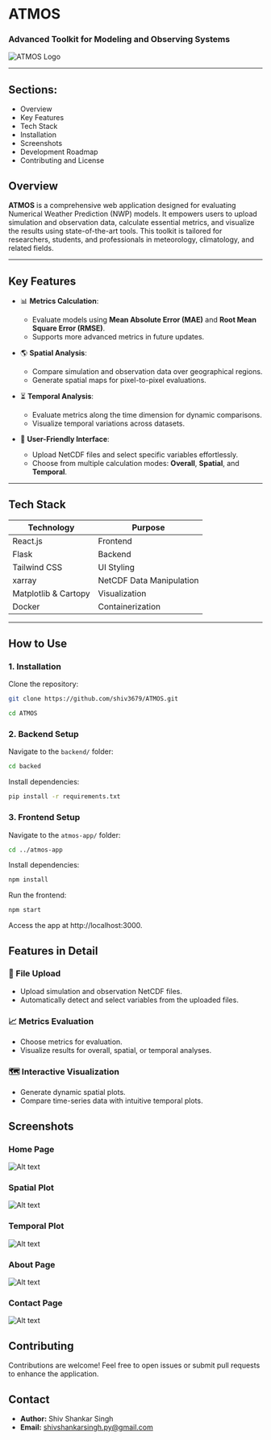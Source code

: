 # ATMOS
### **Advanced Toolkit for Modeling and Observing Systems**

![ATMOS Logo](atmos-app/public/A.T.M.O.S.gif)

---

## **Sections:**
   - Overview
   - Key Features
   - Tech Stack
   - Installation
   - Screenshots
   - Development Roadmap
   - Contributing and License



## **Overview**
**ATMOS** is a comprehensive web application designed for evaluating Numerical Weather Prediction (NWP) models. It empowers users to upload simulation and observation data, calculate essential metrics, and visualize the results using state-of-the-art tools. This toolkit is tailored for researchers, students, and professionals in meteorology, climatology, and related fields.

---

## **Key Features**
- 📊 **Metrics Calculation**:
  - Evaluate models using **Mean Absolute Error (MAE)** and **Root Mean Square Error (RMSE)**.
  - Supports more advanced metrics in future updates.
  
- 🌎 **Spatial Analysis**:
  - Compare simulation and observation data over geographical regions.
  - Generate spatial maps for pixel-to-pixel evaluations.

- ⏳ **Temporal Analysis**:
  - Evaluate metrics along the time dimension for dynamic comparisons.
  - Visualize temporal variations across datasets.

- 🔄 **User-Friendly Interface**:
  - Upload NetCDF files and select specific variables effortlessly.
  - Choose from multiple calculation modes: **Overall**, **Spatial**, and **Temporal**.

---

## **Tech Stack**
| **Technology**     | **Purpose**                     |
|---------------------|---------------------------------|
| React.js            | Frontend                       |
| Flask               | Backend                        |
| Tailwind CSS        | UI Styling                     |
| xarray              | NetCDF Data Manipulation       |
| Matplotlib & Cartopy| Visualization                  |
| Docker              | Containerization               |

---

## **How to Use**

### **1. Installation**
Clone the repository:
```bash
git clone https://github.com/shiv3679/ATMOS.git

cd ATMOS
```

### **2. Backend Setup**
 
Navigate to the `backend/` folder:
```bash
cd backed
```
Install dependencies:

```bash
pip install -r requirements.txt
```
### **3. Frontend Setup**

Navigate to the `atmos-app/` folder:

```bash
cd ../atmos-app
```

Install dependencies:

```bash
npm install
```

Run the frontend:

```bash
npm start
```

Access the app at http://localhost:3000.

## Features in Detail
### 📂 File Upload
 - Upload simulation and observation NetCDF files.
 - Automatically detect and select variables from the uploaded files.
### 📈 Metrics Evaluation
 - Choose metrics for evaluation.
 - Visualize results for overall, spatial, or temporal analyses.
### 🗺️ Interactive Visualization
 - Generate dynamic spatial plots.
 - Compare time-series data with intuitive temporal plots.

 ## Screenshots

 ### Home Page

 ![Alt text](image.png)

 ### Spatial Plot
 ![Alt text](image-1.png)

 ### Temporal Plot
![Alt text](image-4.png)

 ### About Page

 ![Alt text](image-2.png)

 ### Contact Page

 ![Alt text](image-3.png)

## Contributing
Contributions are welcome! Feel free to open issues or submit pull requests to enhance the application.

## Contact
- **Author:** Shiv Shankar Singh
- **Email:** shivshankarsingh.py@gmail.com

